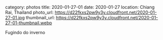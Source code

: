 category: photos 
title: 2020-01-27-01
date: 2020-01-27
location: Chiang Rai, Thailand
photo_url: https://d22fkxs2pw9y3y.cloudfront.net/2020-01-27-01.jpg
thumbnail_url: https://d22fkxs2pw9y3y.cloudfront.net/2020-01-27-01-thumbnail.webp

Fugindo do inverno 